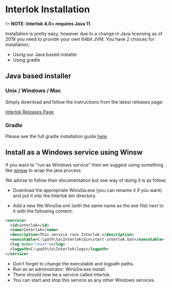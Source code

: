 # Interlok Installation #

!> **NOTE:** **Interlok 4.0+ requires Java 11**.

Installation is pretty easy, however due to a change in Java licensing as of 2019 you need to provide your own 64bit JVM.
You have 2 choices for installation;
 - Using our Java based installer
 - Using gradle


## Java based installer

### Unix / Windows / Mac ###

Simply download and follow the instructions from the latest releases page:

[Interlok Releases Page](https://github.com/adaptris/interlok-release/releases/latest)

### Gradle ###

Please see the full gradle installation guide [here](/pages/overview/adapter-gradle)

## Install as a Windows service using Winsw 

If you want to "run as Windows service" then we suggest using something like [winsw](https://github.com/winsw/winsw) to wrap the java process.

We advise to follow their documentation but one way of doing it is as follow:

- Download the appropriate WinsSw.exe (you can rename it if you want) and put it into the Interlok bin directory.

- Add a new file WinsSw.xml (with the same name as the exe file) next to  it with the following content:

```xml
<service>
  <id>interlok</id>
  <name>Interlok</name>
  <description>This service runs Interlok.</description>
  <executable>C:\path\to\Interlok\bin\start-interlok.bat</executable>
  <log mode="reset"></log>
  <logpath>C:\path\to\Interlok\logs</logpath>
</service>
```

- Don't forget to change the executable and logpath paths.
- Run as an administrator: WinsSw.exe install.
- There should now be a service called Interlok.
- You can start and stop this service as any other Windows services.

